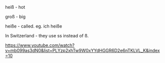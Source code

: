 heiß - hot

groß - big

heiße - called. eg. ich heiße

In Switzerland - they use ss instead of ß.





https://www.youtube.com/watch?v=mb099as3dN0&list=PLYzp2xhTw9W0xYYdHGGR6D2e6nTKLVL_K&index=10